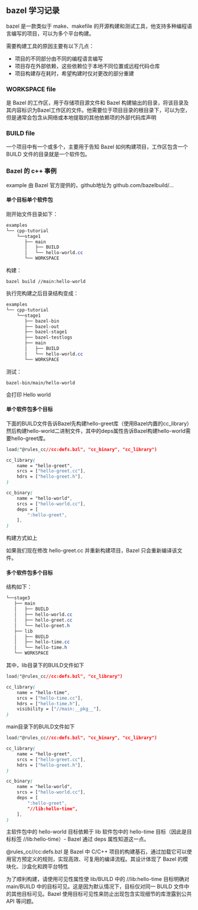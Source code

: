 ## bazel 学习记录
bazel 是一款类似于 make、makefile 的开源构建和测试工具，他支持多种编程语言编写的项目，可以为多个平台构建。

需要构建工具的原因主要有以下几点：
- 项目的不同部分由不同的编程语言编写
- 项目存在外部依赖，这些依赖位于本地不同位置或远程代码仓库
- 项目构建存在耗时，希望构建时仅对更改的部分重建

### WORKSPACE file
是 Bazel 的工作区，用于存储项目源文件和 Bazel 构建输出的目录，将该目录及其内容标识为Bazel工作区的文件。他需要位于项目目录的根目录下，可以为空，但是通常会包含从网络或本地提取的其他依赖项的外部代码库声明

### BUILD file
一个项目中有一个或多个，主要用于告知 Bazel 如何构建项目，工作区包含一个 BUILD 文件的目录就是一个软件包。

### Bazel 的 c++ 事例
example 由 Bazel 官方提供的，github地址为 github.com/bazelbuild/…

#### 单个目标单个软件包
刚开始文件目录如下：
```css
examples
└── cpp-tutorial
    └──stage1
       ├── main
       │   ├── BUILD
       │   └── hello-world.cc
       └── WORKSPACE
```
构建：
```shell
bazel build //main:hello-world
```

执行完构建之后目录结构变成：
```css
examples
└── cpp-tutorial
    └──stage1
       ├── bazel-bin
       ├── bazel-out
       ├── bazel-stage1
       ├── bazel-testlogs
       ├── main
       │   ├── BUILD
       │   └── hello-world.cc
       └── WORKSPACE
```

测试：
```shell
bazel-bin/main/hello-world
```
会打印 Hello world

#### 单个软件包多个目标

下面的BUILD文件告诉Bazel先构建hello-greet库（使用Bazel内置的cc_library）然后构建hello-world二进制文件，其中的deps属性告诉Bazel构建hello-world需要hello-greet库。
```css
load("@rules_cc//cc:defs.bzl", "cc_binary", "cc_library")

cc_library(
    name = "hello-greet",
    srcs = ["hello-greet.cc"],
    hdrs = ["hello-greet.h"],
)

cc_binary(
    name = "hello-world",
    srcs = ["hello-world.cc"],
    deps = [
        ":hello-greet",
    ],
)
```

构建方式如上

如果我们现在修改 hello-greet.cc 并重新构建项目，Bazel 只会重新编译该文件。

#### 多个软件包多个目标
结构如下：
```css
└──stage3
   ├── main
   │   ├── BUILD
   │   ├── hello-world.cc
   │   ├── hello-greet.cc
   │   └── hello-greet.h
   ├── lib
   │   ├── BUILD
   │   ├── hello-time.cc
   │   └── hello-time.h
   └── WORKSPACE
```
其中，lib目录下的BUILD文件如下
```css
load("@rules_cc//cc:defs.bzl", "cc_library")

cc_library(
    name = "hello-time",
    srcs = ["hello-time.cc"],
    hdrs = ["hello-time.h"],
    visibility = ["//main:__pkg__"],
)
```

main目录下的BUILD文件如下
```css
load("@rules_cc//cc:defs.bzl", "cc_binary", "cc_library")

cc_library(
    name = "hello-greet",
    srcs = ["hello-greet.cc"],
    hdrs = ["hello-greet.h"],
)

cc_binary(
    name = "hello-world",
    srcs = ["hello-world.cc"],
    deps = [
        ":hello-greet",
        "//lib:hello-time",
    ],
)
```

主软件包中的 hello-world 目标依赖于 lib 软件包中的 hello-time 目标（因此是目标标签 //lib:hello-time）- Bazel 通过 deps 属性知道这一点。

@rules_cc//cc:defs.bzl 是 Bazel 中 C/C++ 项目的构建基石，通过加载它可以使用官方预定义的规则，实现高效、可复用的编译流程。其设计体现了 Bazel 的模块化、沙盒化和跨平台特性

为了顺利构建，请使用可见性属性使 lib/BUILD 中的 //lib:hello-time 目标明确对 main/BUILD 中的目标可见。这是因为默认情况下，目标仅对同一 BUILD 文件中的其他目标可见。Bazel 使用目标可见性来防止出现包含实现细节的库泄露到公共 API 等问题。
